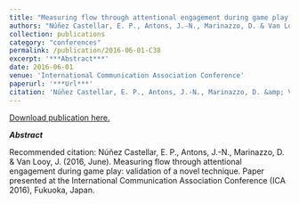 ```yaml
---
title: "Measuring flow through attentional engagement during game play: validation of a novel technique."
authors: "Núñez Castellar, E. P., Antons, J.-N., Marinazzo, D. & Van Looy, J."
collection: publications
category: "conferences"
permalink: /publication/2016-06-01-C38
excerpt: '***Abstract***'
date: 2016-06-01
venue: 'International Communication Association Conference'
paperurl: '***Url***'
citation: 'Núñez Castellar, E. P., Antons, J.-N., Marinazzo, D. &amp; Van Looy, J.  (2016, June). Measuring flow through attentional engagement during game play: validation of a novel technique. Paper presented at the International Communication Association Conference (ICA 2016), Fukuoka, Japan.'
---
```


<a href='***Url***'>Download publication here.</a>

***Abstract***

Recommended citation: Núñez Castellar, E. P., Antons, J.-N., Marinazzo, D. & Van Looy, J.  (2016, June). Measuring flow through attentional engagement during game play: validation of a novel technique. Paper presented at the International Communication Association Conference (ICA 2016), Fukuoka, Japan.